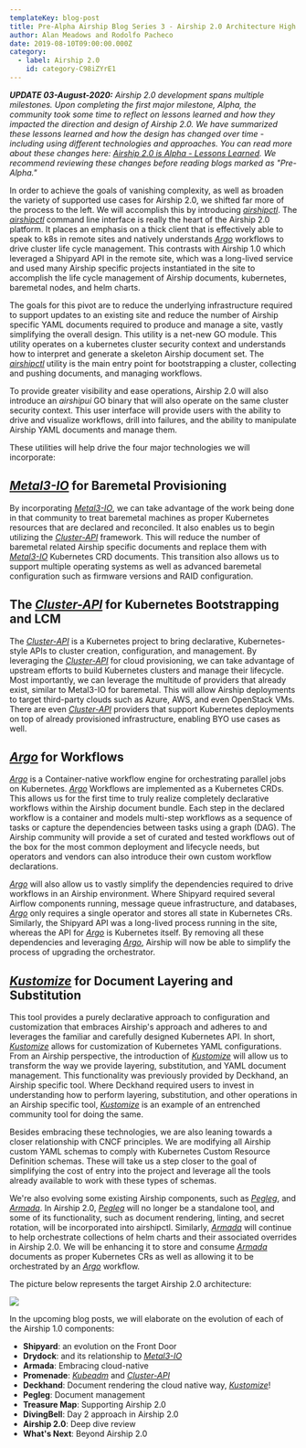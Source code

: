 ```yaml
---
templateKey: blog-post
title: Pre-Alpha Airship Blog Series 3 - Airship 2.0 Architecture High Level
author: Alan Meadows and Rodolfo Pacheco
date: 2019-08-10T09:00:00.000Z
category: 
  - label: Airship 2.0
    id: category-C98iZYrE1
---
```


_**UPDATE 03-August-2020:** Airship 2.0 development spans multiple milestones. Upon completing the first major
milestone, Alpha, the community took some time to reflect on lessons learned and how they impacted the direction and
design of Airship 2.0. We have summarized these lessons learned and how the design has changed over time - including
using different technologies and approaches. You can read more about these changes here: [Airship 2.0 is Alpha - Lessons
Learned](https://www.airshipit.org/blog/airship2-is-alpha/). We recommend reviewing these changes before reading blogs
marked as "Pre-Alpha."_

In order to achieve the goals of vanishing complexity, as well as broaden the variety of supported use cases for Airship 2.0, we shifted far more of the process to the left. We will accomplish this by introducing [*airshipctl*](https://opendev.org/airship/airshipctl). The [*airshipctl*](https://opendev.org/airship/airshipctl) command line interface is really the heart of the Airship 2.0 platform. It places an emphasis on a thick client that is effectively able to speak to k8s in remote sites and natively understands [*Argo*](https://argoproj.github.io/) workflows to drive cluster life cycle management. This contrasts with Airship 1.0 which leveraged a Shipyard API in the remote site, which was a long-lived service and used many Airship specific projects instantiated in the site to accomplish the life cycle management of Airship documents, kubernetes, baremetal nodes, and helm charts.<!-- more -->

The goals for this pivot are to reduce the underlying infrastructure required to support updates to an existing site and reduce the number of Airship specific YAML documents required to produce and manage a site, vastly simplifying the overall design. This utility is a net-new GO module.  This utility operates on a kubernetes cluster security context and understands how to interpret and generate a skeleton Airship document set. The [*airshipctl*](https://opendev.org/airship/airshipctl) utility is the main entry point for bootstrapping a cluster, collecting and pushing documents, and managing workflows.

To provide greater visibility and ease operations, Airship 2.0 will also introduce an *airshipui* GO binary that will also operate on the same cluster security context. This user interface will provide users with the ability to drive and visualize workflows, drill into failures, and the ability to manipulate Airship YAML documents and manage them.

These utilities will help drive the four major technologies we will incorporate:

## **[*Metal3-IO*](https://github.com/metal3-io) for Baremetal Provisioning**

By incorporating [*Metal3-IO*](https://github.com/metal3-io), we can take advantage of the work being done in that community to treat baremetal machines as proper Kubernetes resources that are declared and reconciled. It also enables us to begin utilizing the [*Cluster-API*](https://github.com/kubernetes-sigs/cluster-api) framework. This will reduce the number of baremetal related Airship specific documents and replace them with [*Metal3-IO*](https://github.com/metal3-io) Kubernetes CRD documents. This transition also allows us to support multiple operating systems as well as advanced baremetal configuration such as firmware versions and RAID configuration.

## **The [*Cluster-API*](https://github.com/kubernetes-sigs/cluster-api) for Kubernetes Bootstrapping and LCM**

The [*Cluster-API*](https://github.com/kubernetes-sigs/cluster-api) is a Kubernetes project to bring declarative, Kubernetes-style APIs to cluster creation, configuration, and management. By leveraging the [*Cluster-API*](https://github.com/kubernetes-sigs/cluster-api) for cloud provisioning, we can take advantage of upstream efforts to build Kubernetes clusters and manage their lifecycle. Most importantly, we can leverage the multitude of providers that already exist, similar to Metal3-IO for baremetal.  This will allow Airship deployments to target third-party clouds such as Azure, AWS, and even OpenStack VMs. There are even [*Cluster-API*](https://github.com/kubernetes-sigs/cluster-api) providers that support Kubernetes deployments on top of already provisioned infrastructure, enabling BYO use cases as well.

## **[*Argo*](https://argoproj.github.io/) for Workflows**

[*Argo*](https://argoproj.github.io/) is a Container-native workflow engine for orchestrating parallel jobs on Kubernetes. [*Argo*](https://argoproj.github.io/) Workflows are implemented as a Kubernetes CRDs. This allows us for the first time to truly realize completely declarative workflows within the Airship document bundle. Each step in the declared workflow is a container and models multi-step workflows as a sequence of tasks or capture the dependencies between tasks using a graph (DAG). The Airship community will provide a set of curated and tested workflows out of the box for the most common deployment and lifecycle needs, but operators and vendors can also introduce their own custom workflow declarations.

[*Argo*](https://argoproj.github.io/) will also allow us to vastly simplify the dependencies required to drive workflows in an Airship environment. Where Shipyard required several Airflow components running, message queue infrastructure, and databases, [*Argo*](https://argoproj.github.io/) only requires a single operator and stores all state in Kubernetes CRs. Similarly, the Shipyard API was a long-lived process running in the site, whereas the API for [*Argo*](https://argoproj.github.io/) is Kubernetes itself. By removing all these dependencies and leveraging [*Argo*](https://argoproj.github.io/), Airship will now be able to simplify the process of upgrading the orchestrator.

## **[*Kustomize*](https://kustomize.io/) for Document Layering and Substitution**

This tool provides a purely declarative approach to configuration and customization that embraces Airship's approach and adheres to and leverages the familiar and carefully designed Kubernetes API. In short, [*Kustomize*](https://kustomize.io/) allows for customization of Kubernetes YAML configurations. From an Airship perspective, the introduction of [*Kustomize*](https://kustomize.io/) will allow us to transform the way we provide layering, substitution, and YAML document management. This functionality was previously provided by Deckhand, an Airship specific tool. Where Deckhand required users to invest in understanding how to perform layering, substitution, and other operations in an Airship specific tool, [*Kustomize*](https://kustomize.io/) is an example of an entrenched community tool for doing the same.

Besides embracing these technologies, we are also leaning towards a closer relationship with CNCF principles. We are modifying all Airship custom YAML schemas to comply with Kubernetes Custom Resource Definition schemas. These will take us a step closer to the goal of simplifying the cost of entry into the project and leverage all the tools already available to work with these types of schemas.

We're also evolving some existing Airship components, such as [*Pegleg*](https://opendev.org/airship/pegleg), and [*Armada*](https://opendev.org/airship/armada). In Airship 2.0, [*Pegleg*](https://opendev.org/airship/pegleg) will no longer be a standalone tool, and some of its functionality, such as document rendering, linting, and secret rotation, will be incorporated into airshipctl. Similarly, [*Armada*](https://opendev.org/airship/armada) will continue to help orchestrate collections of helm charts and their associated overrides in Airship 2.0. We will be enhancing it to store and consume [*Armada*](https://opendev.org/airship/armada) documents as proper Kubernetes CRs as well as allowing it to be orchestrated by an [*Argo*](https://argoproj.github.io/) workflow.

The picture below represents the target Airship 2.0 architecture:

![](/img/airship-2-architecture.jpg)

In the upcoming blog posts, we will elaborate on the evolution of each of the Airship 1.0 components:

- **Shipyard**: an evolution on the Front Door
- **Drydock**: and its relationship to [*Metal3-IO*](https://github.com/metal3-io)
- **Armada**: Embracing cloud-native
- **Promenade**: [*Kubeadm*](https://kubernetes.io/docs/reference/setup-tools/kubeadm/) and [*Cluster-API*](https://github.com/kubernetes-sigs/cluster-api)
- **Deckhand**: Document rendering the cloud native way, [*Kustomize*](https://kustomize.io/)!
- **Pegleg**: Document management
- **Treasure Map**: Supporting Airship 2.0
- **DivingBell**: Day 2 approach in Airship 2.0
- **Airship 2.0**: Deep dive review
- **What's Next**: Beyond Airship 2.0
